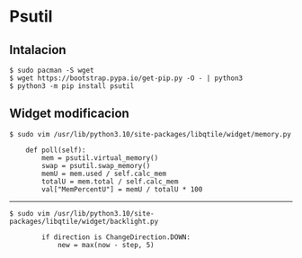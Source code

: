 # Psutil

## Intalacion

```console
$ sudo pacman -S wget
$ wget https://bootstrap.pypa.io/get-pip.py -O - | python3
$ python3 -m pip install psutil
```

## Widget modificacion

```console
$ sudo vim /usr/lib/python3.10/site-packages/libqtile/widget/memory.py
```

```vim
    def poll(self):
        mem = psutil.virtual_memory()
        swap = psutil.swap_memory()
        memU = mem.used / self.calc_mem
        totalU = mem.total / self.calc_mem
        val["MemPercentU"] = memU / totalU * 100
```

---

```console
$ sudo vim /usr/lib/python3.10/site-packages/libqtile/widget/backlight.py
```

```vim
        if direction is ChangeDirection.DOWN:
            new = max(now - step, 5)
```

